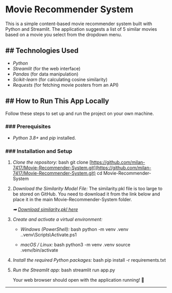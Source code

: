 # Movie Recommender System

This is a simple content-based movie recommender system built with Python and Streamlit. The application suggests a list of 5 similar movies based on a movie you select from the dropdown menu.

## ## Technologies Used

* *Python*
* *Streamlit* (for the web interface)
* *Pandas* (for data manipulation)
* *Scikit-learn* (for calculating cosine similarity)
* *Requests* (for fetching movie posters from an API)
## ## How to Run This App Locally

Follow these steps to set up and run the project on your own machine.

### ### Prerequisites

* *Python 3.8+* and *pip* installed.

### ### Installation and Setup

1.  *Clone the repository:*
    bash
    git clone [https://github.com/milan-7417/Movie-Recommender-System.git](https://github.com/milan-7417/Movie-Recommender-System.git)
    cd Movie-Recommender-System
    

2.  *Download the Similarity Model File:*
    The similarity.pkl file is too large to be stored on GitHub. You need to download it from the link below and place it in the main Movie-Recommender-System folder.

    *➡ [Download similarity.pkl here](YOUR_DOWNLOAD_LINK_HERE)*

3.  *Create and activate a virtual environment:*
    * *Windows (PowerShell):*
        bash
        python -m venv .venv
        .\.venv\Scripts\Activate.ps1
        
    * *macOS / Linux:*
        bash
        python3 -m venv .venv
        source .venv/bin/activate
        

4.  *Install the required Python packages:*
    bash
    pip install -r requirements.txt
    

5.  *Run the Streamlit app:*
    bash
    streamlit run app.py
    
    Your web browser should open with the application running! 🎉

***

